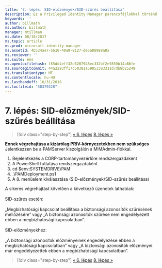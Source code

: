 ```yaml
---
title: '7. lépés: SID-előzmények/SID-szűrés beállítása'
description: Ez a Privileged Identity Manager parancsfájlokkal történő konfigurálásának 7. lépése. Ehhez a lépéshez a SID-előzmények/SID-szűrés beállítása tartozik.
keywords: ''
author: billmath
ms.author: billmath
manager: mtillman
ms.date: 08/18/2017
ms.topic: article
ms.prod: microsoft-identity-manager
ms.assetid: 4b524ae7-6610-40a0-8127-de5a08988a8a
ms.reviewer: ''
ms.suite: ems
ms.openlocfilehash: f85dd4eff32d5207948ec332bf2e9850b14a86fe
ms.sourcegitcommit: 44a2293ff17c50381a59053303311d7db8b25249
ms.translationtype: MT
ms.contentlocale: hu-HU
ms.lasthandoff: 10/31/2018
ms.locfileid: "50379328"
---
```

# <a name="step-7-set-up-sid-historysid-filtering"></a>7. lépés: SID-előzmények/SID-szűrés beállítása

> [!div class="step-by-step"]
> [« 6. lépés](sp1-step6-setup-pam-trust.md)
> [8. lépés »](sp1-step8-pam-deployment-verification.md)

**Ennek végrehajtása a kizárólag PRIV-környezetekben nem szükséges** Jelentkezzen be a PAMServer kiszolgálón a MIMAdmin-fiókkal.

1. Bejelentkezés a CORP-tartományvezérlőre rendszergazdaként
2. A PowerShell futtatása rendszergazdaként
3. cd $env:SYSTEMDRIVE\PAM
4. .\PAMDeployment.ps1
5. A 8. menüelem kiválasztása (SID-előzmények/SID-szűrés beállítása)

A sikeres végrehajtást követően a következő üzenetek láthatóak:<br/></br>
SID-szűrés esetén: <br/></br>
„Megbízhatósági kapcsolat beállítása a biztonsági azonosítók szűrésének mellőzésére” vagy „A biztonsági azonosítók szűrése nem engedélyezett ebben a megbízhatósági kapcsolatban”. </br></br>
SID-előzményekhez: </br></br>
„A biztonsági azonosítók előzményeinek engedélyezése ebben a megbízhatósági kapcsolatban” vagy „A biztonsági azonosítók előzményei már engedélyezettek ebben a megbízhatósági kapcsolatban”.

> [!div class="step-by-step"]
> [« 6. lépés](sp1-step6-setup-pam-trust.md)
> [8. lépés »](sp1-step8-pam-deployment-verification.md)
